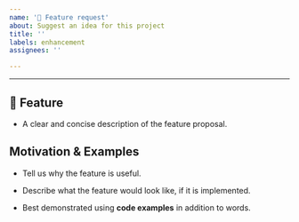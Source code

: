 ```yaml
---
name: '🚀 Feature request'
about: Suggest an idea for this project
title: ''
labels: enhancement
assignees: ''

---
```



---

## 🚀 Feature
* A clear and concise description of the feature proposal.

## Motivation & Examples

* Tell us why the feature is useful.

* Describe what the feature would look like, if it is implemented.<br>
* Best demonstrated using **code examples** in addition to words.
